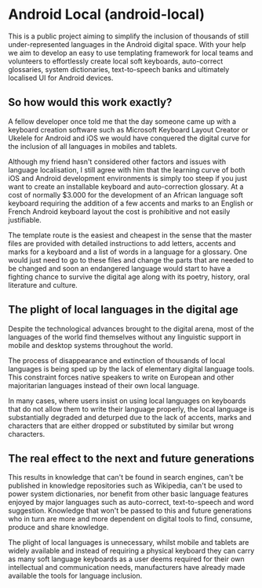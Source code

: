 Android Local (android-local)
=======================================

This is a public project aiming to simplify the inclusion of thousands of still under-represented languages in the Android digital space. With your help we aim to develop an easy to use templating framework for local teams and volunteers to effortlessly create local soft keyboards, auto-correct glossaries, system dictionaries, text-to-speech banks and ultimately localised UI for Android devices.

So how would this work exactly?
-------------------------------------------

A fellow developer once told me that the day someone came up with a keyboard creation software such as Microsoft Keyboard Layout Creator or Ukelele for Android and iOS we would have conquered the digital curve for the inclusion of all languages in mobiles and tablets.

Although my friend hasn't considered other factors and issues with language localisation, I still agree with him that the learning curve of both iOS and Android development environments is simply too steep if you just want to create an installable keyboard and auto-correction glossary. At a cost of normally $3.000 for the development of an African language soft keyboard requiring the addition of a few accents and marks to an English or French Android keyboard layout the cost is prohibitive and not easily justifiable.

The template route is the easiest and cheapest in the sense that the master files are provided with detailed instructions to add letters, accents and marks for a keyboard and a list of words in a language for a glossary. One would just need to go to these files and change the parts that are needed to be changed and soon an endangered language would start to have a fighting chance to survive the digital age along with its poetry, history, oral literature and culture.


The plight of local languages in the digital age
--------------------------------------------------------------

Despite the technological advances brought to the digital arena, most of the languages of the world find themselves without any linguistic support in mobile and desktop systems throughout the world.

The process of disappearance and extinction of thousands of local languages is being sped up by the lack of elementary digital language tools. This constraint forces native speakers to write on European and other majoritarian languages instead of their own local language.

In many cases, where users insist on using local languages on keyboards that do not allow them to write their language properly, the local language is substantially degraded and deturped due to the lack of accents, marks and characters that are either dropped or substituted by similar but wrong characters. 

The real effect to the next and future generations
-----------------------------------------------------------------

This results in knowledge that can't be found in search engines, can't be published in knowledge repositories such as Wikipedia, can't be used to power system dictionaries, nor benefit from other basic language features enjoyed by major languages such as auto-correct, text-to-speech and word suggestion. Knowledge that won't be passed to this and future generations who in turn are more and more dependent on digital tools to find, consume, produce and share knowledge.

The plight of local languages is unnecessary, whilst mobile and tablets are widely available and instead of requiring a physical keyboard they can carry as many soft language keyboards as a user deems required for their own intellectual and communication needs, manufacturers have already made available the tools for language inclusion. 
